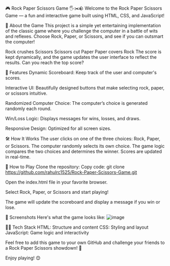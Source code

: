 🎮 Rock Paper Scissors Game 🖐️✂️🪨
Welcome to the Rock Paper Scissors Game — a fun and interactive game built using HTML, CSS, and JavaScript!


🎯 About the Game
This project is a simple yet entertaining implementation of the classic game where you challenge the computer in a battle of wits and reflexes. Choose Rock, Paper, or Scissors, and see if you can outsmart the computer!

Rock crushes Scissors
Scissors cut Paper
Paper covers Rock
The score is kept dynamically, and the game updates the user interface to reflect the results. Can you reach the top score?

🚀 Features
Dynamic Scoreboard: Keep track of the user and computer's scores.

Interactive UI: Beautifully designed buttons that make selecting rock, paper, or scissors intuitive.

Randomized Computer Choice: The computer’s choice is generated randomly each round.

Win/Loss Logic: Displays messages for wins, losses, and draws.

Responsive Design: Optimized for all screen sizes.

🛠️ How It Works
The user clicks on one of the three choices: Rock, Paper, or Scissors.
The computer randomly selects its own choice.
The game logic compares the two choices and determines the winner.
Scores are updated in real-time.

🌟 How to Play
Clone the repository:
Copy code:
git clone https://github.com/rahulrc1525/Rock-Paper-Scissors-Game.git

Open the index.html file in your favorite browser.

Select Rock, Paper, or Scissors and start playing!

The game will update the scoreboard and display a message if you win or lose.


📸 Screenshots
Here's what the game looks like:
![image](https://github.com/user-attachments/assets/47426e8b-8e87-4826-b5cd-f99743fe1163)



👨‍💻 Tech Stack
HTML: Structure and content
CSS: Styling and layout
JavaScript: Game logic and interactivity

Feel free to add this game to your own GitHub and challenge your friends to a Rock Paper Scissors showdown! 🎉

Enjoy playing! 😊
